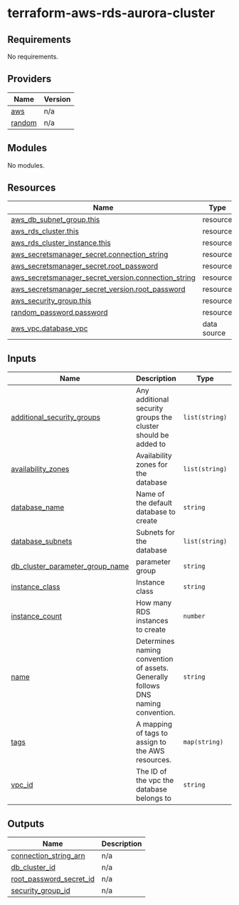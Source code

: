 # terraform-aws-rds-aurora-cluster

<!-- BEGIN_TF_DOCS -->
## Requirements

No requirements.

## Providers

| Name | Version |
|------|---------|
| <a name="provider_aws"></a> [aws](#provider\_aws) | n/a |
| <a name="provider_random"></a> [random](#provider\_random) | n/a |

## Modules

No modules.

## Resources

| Name | Type |
|------|------|
| [aws_db_subnet_group.this](https://registry.terraform.io/providers/hashicorp/aws/latest/docs/resources/db_subnet_group) | resource |
| [aws_rds_cluster.this](https://registry.terraform.io/providers/hashicorp/aws/latest/docs/resources/rds_cluster) | resource |
| [aws_rds_cluster_instance.this](https://registry.terraform.io/providers/hashicorp/aws/latest/docs/resources/rds_cluster_instance) | resource |
| [aws_secretsmanager_secret.connection_string](https://registry.terraform.io/providers/hashicorp/aws/latest/docs/resources/secretsmanager_secret) | resource |
| [aws_secretsmanager_secret.root_password](https://registry.terraform.io/providers/hashicorp/aws/latest/docs/resources/secretsmanager_secret) | resource |
| [aws_secretsmanager_secret_version.connection_string](https://registry.terraform.io/providers/hashicorp/aws/latest/docs/resources/secretsmanager_secret_version) | resource |
| [aws_secretsmanager_secret_version.root_password](https://registry.terraform.io/providers/hashicorp/aws/latest/docs/resources/secretsmanager_secret_version) | resource |
| [aws_security_group.this](https://registry.terraform.io/providers/hashicorp/aws/latest/docs/resources/security_group) | resource |
| [random_password.password](https://registry.terraform.io/providers/hashicorp/random/latest/docs/resources/password) | resource |
| [aws_vpc.database_vpc](https://registry.terraform.io/providers/hashicorp/aws/latest/docs/data-sources/vpc) | data source |

## Inputs

| Name | Description | Type | Default | Required |
|------|-------------|------|---------|:--------:|
| <a name="input_additional_security_groups"></a> [additional\_security\_groups](#input\_additional\_security\_groups) | Any additional security groups the cluster should be added to | `list(string)` | `[]` | no |
| <a name="input_availability_zones"></a> [availability\_zones](#input\_availability\_zones) | Availability zones for the database | `list(string)` | n/a | yes |
| <a name="input_database_name"></a> [database\_name](#input\_database\_name) | Name of the default database to create | `string` | n/a | yes |
| <a name="input_database_subnets"></a> [database\_subnets](#input\_database\_subnets) | Subnets for the database | `list(string)` | n/a | yes |
| <a name="input_db_cluster_parameter_group_name"></a> [db\_cluster\_parameter\_group\_name](#input\_db\_cluster\_parameter\_group\_name) | parameter group | `string` | n/a | yes |
| <a name="input_instance_class"></a> [instance\_class](#input\_instance\_class) | Instance class | `string` | n/a | yes |
| <a name="input_instance_count"></a> [instance\_count](#input\_instance\_count) | How many RDS instances to create | `number` | `1` | no |
| <a name="input_name"></a> [name](#input\_name) | Determines naming convention of assets. Generally follows DNS naming convention. | `string` | n/a | yes |
| <a name="input_tags"></a> [tags](#input\_tags) | A mapping of tags to assign to the AWS resources. | `map(string)` | `{}` | no |
| <a name="input_vpc_id"></a> [vpc\_id](#input\_vpc\_id) | The ID of the vpc the database belongs to | `string` | n/a | yes |

## Outputs

| Name | Description |
|------|-------------|
| <a name="output_connection_string_arn"></a> [connection\_string\_arn](#output\_connection\_string\_arn) | n/a |
| <a name="output_db_cluster_id"></a> [db\_cluster\_id](#output\_db\_cluster\_id) | n/a |
| <a name="output_root_password_secret_id"></a> [root\_password\_secret\_id](#output\_root\_password\_secret\_id) | n/a |
| <a name="output_security_group_id"></a> [security\_group\_id](#output\_security\_group\_id) | n/a |
<!-- END_TF_DOCS -->